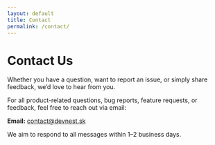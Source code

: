 ```yaml
---
layout: default
title: Contact
permalink: /contact/
---
```


# Contact Us

Whether you have a question, want to report an issue, or simply share feedback, we’d love to hear from you.

For all product-related questions, bug reports, feature requests, or feedback, feel free to reach out via email:

**Email:** [contact@devnest.sk](mailto:contact@devnest.sk)

We aim to respond to all messages within 1–2 business days.